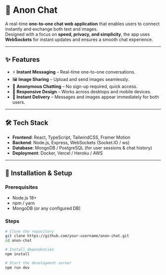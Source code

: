 # 💬 Anon Chat

A real-time **one-to-one chat web application** that enables users to connect instantly and exchange both text and images.  
Designed with a focus on **speed, privacy, and simplicity**, the app uses **WebSockets** for instant updates and ensures a smooth chat experience.

---

## ✨ Features

- ⚡ **Instant Messaging** – Real-time one-to-one conversations.  
- 🖼️ **Image Sharing** – Upload and send images seamlessly.  
- 👤 **Anonymous Chatting** – No sign-up required, quick access.  
- 📱 **Responsive Design** – Works across desktops and mobile devices.  
- 🔔 **Instant Delivery** – Messages and images appear immediately for both users.  

---

## 🛠️ Tech Stack

- **Frontend**: React, TypeScript, TailwindCSS, Framer Motion  
- **Backend**: Node.js, Express, WebSockets (Socket.IO / ws)  
- **Database**: MongoDB / PostgreSQL (for user sessions & chat history)  
- **Deployment**: Docker, Vercel / Heroku / AWS  

---

## 🚀 Installation & Setup

### Prerequisites
- Node.js 18+  
- npm / yarn  
- MongoDB (or any configured DB)

### Steps
```bash
# Clone the repository
git clone https://github.com/your-username/anon-chat.git
cd anon-chat

# Install dependencies
npm install

# Start the development server
npm run dev
